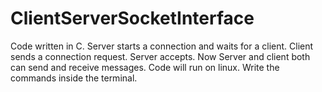 # ClientServerSocketInterface
Code written in C. Server starts a connection and waits for a client. Client sends a connection request. Server accepts. Now Server and client both can send and receive messages.
Code will run on linux. 
Write the commands inside the terminal.
